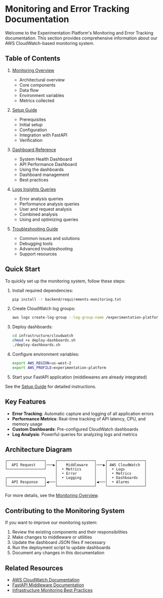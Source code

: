 # Monitoring and Error Tracking Documentation

Welcome to the Experimentation Platform's Monitoring and Error Tracking documentation. This section provides comprehensive information about our AWS CloudWatch-based monitoring system.

## Table of Contents

1. [Monitoring Overview](monitoring-overview.md)
   - Architectural overview
   - Core components
   - Data flow
   - Environment variables
   - Metrics collected

2. [Setup Guide](setup-guide.md)
   - Prerequisites
   - Initial setup
   - Configuration
   - Integration with FastAPI
   - Verification

3. [Dashboard Reference](dashboard-reference.md)
   - System Health Dashboard
   - API Performance Dashboard
   - Using the dashboards
   - Dashboard management
   - Best practices

4. [Logs Insights Queries](log-insights-queries.md)
   - Error analysis queries
   - Performance analysis queries
   - User and request analysis
   - Combined analysis
   - Using and optimizing queries

5. [Troubleshooting Guide](troubleshooting-guide.md)
   - Common issues and solutions
   - Debugging tools
   - Advanced troubleshooting
   - Support resources

## Quick Start

To quickly set up the monitoring system, follow these steps:

1. Install required dependencies:
   ```bash
   pip install -r backend/requirements-monitoring.txt
   ```

2. Create CloudWatch log groups:
   ```bash
   aws logs create-log-group --log-group-name /experimentation-platform/errors --profile experimentation-platform --region us-west-2
   ```

3. Deploy dashboards:
   ```bash
   cd infrastructure/cloudwatch
   chmod +x deploy-dashboards.sh
   ./deploy-dashboards.sh
   ```

4. Configure environment variables:
   ```bash
   export AWS_REGION=us-west-2
   export AWS_PROFILE=experimentation-platform
   ```

5. Start your FastAPI application (middlewares are already integrated)

See the [Setup Guide](setup-guide.md) for detailed instructions.

## Key Features

- **Error Tracking**: Automatic capture and logging of all application errors
- **Performance Metrics**: Real-time tracking of API latency, CPU, and memory usage
- **Custom Dashboards**: Pre-configured CloudWatch dashboards
- **Log Analysis**: Powerful queries for analyzing logs and metrics

## Architecture Diagram

```
┌─────────────────┐    ┌─────────────────┐    ┌─────────────────┐
│  API Request    │───▶│    Middleware   │───▶│ AWS CloudWatch  │
└─────────────────┘    │  • Metrics      │    │  • Logs         │
                       │  • Error        │    │  • Metrics      │
┌─────────────────┐    │  • Logging      │    │  • Dashboards   │
│  API Response   │◀───│                 │◀───│  • Alarms       │
└─────────────────┘    └─────────────────┘    └─────────────────┘
```

For more details, see the [Monitoring Overview](monitoring-overview.md).

## Contributing to the Monitoring System

If you want to improve our monitoring system:

1. Review the existing components and their responsibilities
2. Make changes to middleware or utilities
3. Update the dashboard JSON files if necessary
4. Run the deployment script to update dashboards
5. Document any changes in this documentation

## Related Resources

- [AWS CloudWatch Documentation](https://docs.aws.amazon.com/cloudwatch/)
- [FastAPI Middleware Documentation](https://fastapi.tiangolo.com/advanced/middleware/)
- [Infrastructure Monitoring Best Practices](../infrastructure/monitoring-best-practices.md)
